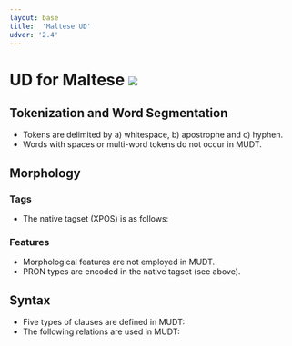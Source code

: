 ```yaml
---
layout: base
title:  'Maltese UD'
udver: '2.4'
---
```


# UD for Maltese <span class="flagspan"><img class="flag" src="../../flags/svg/MT.svg" /></span>

## Tokenization and Word Segmentation

* Tokens are delimited by a) whitespace, b) apostrophe and c) hyphen.
* Words with spaces or multi-word tokens do not occur in MUDT.


## Morphology

### Tags

* The native tagset (XPOS) is as follows:

### Features

* Morphological features are not employed in MUDT.
* PRON types are encoded in the native tagset (see above).

## Syntax

* Five types of clauses are defined in MUDT:
* The following relations are used in MUDT:
